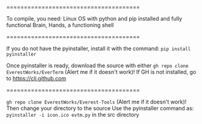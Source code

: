 ======================================

To compile, you need:
Linux OS with python and pip installed and fully functional
Brain, 
Hands, 
a functioning shell


======================================


If you do not have the pyinstaller, install it with the command: 
`pip install pyinstaller` 

Once pyinstaller is ready, download the source with either
`gh repo clone EverestWorks/EverTerm` (Alert me if it doesn't work)!
If GH is not installed, go to https://cli.github.com

======================================


`gh repo clone EverestWorks/Everest-Tools` (Alert me if it doesn't work)!
Then change your directory to the source
Use the pyinstaller command as: 
`pyinstaller -i icon.ico evtm.py` in the src directory

